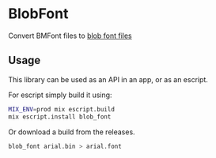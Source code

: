 # BlobFont
Convert BMFont files to [blob font files](https://github.com/ScrimpyCat/CommonGameKit/blob/master/assets/font/arial.font)

Usage
-----

This library can be used as an API in an app, or as an escript.

For escript simply build it using:

```bash
MIX_ENV=prod mix escript.build
mix escript.install blob_font
```

Or download a build from the releases.

```bash
blob_font arial.bin > arial.font
```
